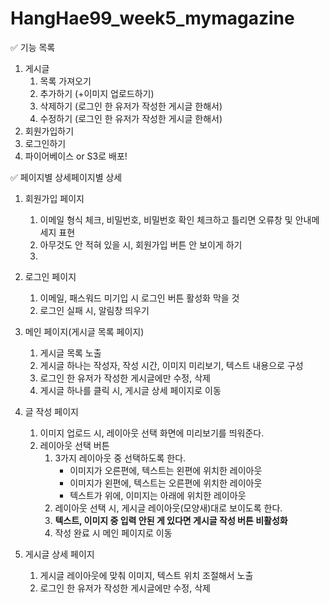 #  HangHae99_week5_mymagazine


✅ 기능 목록

1. 게시글 
    1. 목록 가져오기
    2. 추가하기 (+이미지 업로드하기)
    3. 삭제하기 (로그인 한 유저가 작성한 게시글 한해서)
    4. 수정하기 (로그인 한 유저가 작성한 게시글 한해서)
2. 회원가입하기
3. 로그인하기  
4. 파이어베이스 or S3로 배포!

✅ 페이지별 상세페이지별 상세

1. 회원가입 페이지
    1. 이메일 형식 체크, 비밀번호, 비밀번호 확인 체크하고 틀리면 오류창 및 안내메세지 표현
    2. 아무것도 안 적혀 있을 시, 회원가입 버튼 안 보이게 하기
    3. 
2. 로그인 페이지
    1. 이메일, 패스워드 미기입 시 로그인 버튼 활성화 막을 것
    2. 로그인 실패 시, 알림창 띄우기

3. 메인 페이지(게시글 목록 페이지)
    1. 게시글 목록 노출
    2. 게시글 하나는 작성자, 작성 시간, 이미지 미리보기, 텍스트 내용으로 구성
    3. 로그인 한 유저가 작성한 게시글에만 수정, 삭제
    4. 게시글 하나를 클릭 시, 게시글 상세 페이지로 이동

4. 글 작성 페이지
    1. 이미지 업로드 시, 레이아웃 선택 화면에 미리보기를 띄워준다.
    2. 레이아웃 선택 버튼
        1. 3가지 레이아웃 중 선택하도록 한다.
            - 이미지가 오른편에, 텍스트는 왼편에 위치한 레이아웃
            - 이미지가 왼편에, 텍스트는 오른편에 위치한 레이아웃
            - 텍스트가 위에, 이미지는 아래에 위치한 레이아웃
        2. 레이아웃 선택 시, 게시글 레이아웃(모양새)대로 보이도록 한다.
        3. **텍스트, 이미지 중 입력 안된 게 있다면 게시글 작성 버튼 비활성화**
        4. 작성 완료 시 메인 페이지로 이동
5. 게시글 상세 페이지
    1. 게시글 레이아웃에 맞춰 이미지, 텍스트 위치 조절해서 노출
    2. 로그인 한 유저가 작성한 게시글에만 수정, 삭제
